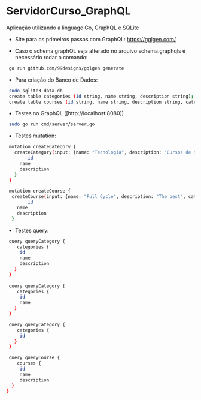 # ServidorCurso_GraphQL
Aplicação utilizando a linguage Go, GraphQL e SQLite

- Site para os primeiros passos com GraphQL:
https://gqlgen.com/

- Caso o schema graphQL seja alterado no arquivo schema.graphqls é necessário rodar o comando: 
```sh
 go run github.com/99designs/gqlgen generate
```

- Para criação do Banco de Dados:
```sh
 sudo sqlite3 data.db
 create table categories (id string, name string, description string);
 create table courses (id string, name string, description string, categoryId string);
```

- Testes no GraphQL ([http://localhost:8080])
```sh
 sudo go run cmd/server/server.go 
```

- Testes mutation:
```sh
 mutation createCategory {
   createCategory(input: {name: "Tecnologia", description: "Cursos de tecnologia"}){
 		id
     name
     description
   }
 }

 mutation createCourse {
  createCourse(input: {name: "Full Cycle", description: "The best", categoryId: "ad610ef8-ba74-44ff-aba8-3b8c015dd354"}){
		id
    name
    description
  }
```


- Testes query:
```sh
 query queryCategory {
 	categories {
 	 id
     name
     description
   }
 }
 
 query queryCategory {
 	categories {
 	 id
     name
   }
 }

 query queryCategory {
 	categories {
 	 id
   }
 }

 query queryCourse {
	courses {
	 id
     name
     description
  }
}
```
